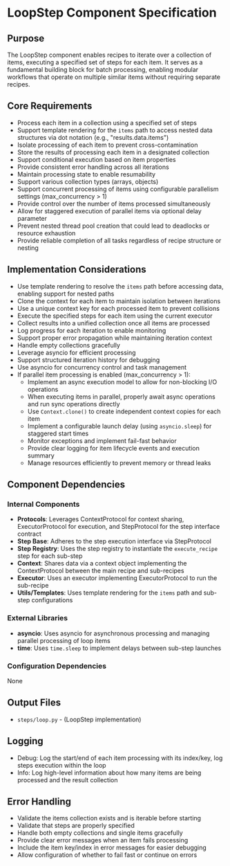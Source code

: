 # LoopStep Component Specification

## Purpose

The LoopStep component enables recipes to iterate over a collection of items, executing a specified set of steps for each item. It serves as a fundamental building block for batch processing, enabling modular workflows that operate on multiple similar items without requiring separate recipes.

## Core Requirements

- Process each item in a collection using a specified set of steps
- Support template rendering for the `items` path to access nested data structures via dot notation (e.g., "results.data.items")
- Isolate processing of each item to prevent cross-contamination
- Store the results of processing each item in a designated collection
- Support conditional execution based on item properties
- Provide consistent error handling across all iterations
- Maintain processing state to enable resumability
- Support various collection types (arrays, objects)
- Support concurrent processing of items using configurable parallelism settings (max_concurrency > 1)
- Provide control over the number of items processed simultaneously
- Allow for staggered execution of parallel items via optional delay parameter
- Prevent nested thread pool creation that could lead to deadlocks or resource exhaustion
- Provide reliable completion of all tasks regardless of recipe structure or nesting

## Implementation Considerations

- Use template rendering to resolve the `items` path before accessing data, enabling support for nested paths
- Clone the context for each item to maintain isolation between iterations
- Use a unique context key for each processed item to prevent collisions
- Execute the specified steps for each item using the current executor
- Collect results into a unified collection once all items are processed
- Log progress for each iteration to enable monitoring
- Support proper error propagation while maintaining iteration context
- Handle empty collections gracefully
- Leverage asyncio for efficient processing
- Support structured iteration history for debugging
- Use asyncio for concurrency control and task management
- If parallel item processing is enabled (max_concurrency > 1):
  - Implement an async execution model to allow for non-blocking I/O operations
  - When executing items in parallel, properly await async operations and run sync operations directly
  - Use `Context.clone()` to create independent context copies for each item
  - Implement a configurable launch delay (using `asyncio.sleep`) for staggered start times
  - Monitor exceptions and implement fail-fast behavior
  - Provide clear logging for item lifecycle events and execution summary
  - Manage resources efficiently to prevent memory or thread leaks

## Component Dependencies

### Internal Components

- **Protocols**: Leverages ContextProtocol for context sharing, ExecutorProtocol for execution, and StepProtocol for the step interface contract
- **Step Base**: Adheres to the step execution interface via StepProtocol
- **Step Registry**: Uses the step registry to instantiate the `execute_recipe` step for each sub-step
- **Context**: Shares data via a context object implementing the ContextProtocol between the main recipe and sub-recipes
- **Executor**: Uses an executor implementing ExecutorProtocol to run the sub-recipe
- **Utils/Templates**: Uses template rendering for the `items` path and sub-step configurations

### External Libraries

- **asyncio**: Uses asyncio for asynchronous processing and managing parallel processing of loop items
- **time**: Uses `time.sleep` to implement delays between sub-step launches

### Configuration Dependencies

None

## Output Files

- `steps/loop.py` - (LoopStep implementation)

## Logging

- Debug: Log the start/end of each item processing with its index/key, log steps execution within the loop
- Info: Log high-level information about how many items are being processed and the result collection

## Error Handling

- Validate the items collection exists and is iterable before starting
- Validate that steps are properly specified
- Handle both empty collections and single items gracefully
- Provide clear error messages when an item fails processing
- Include the item key/index in error messages for easier debugging
- Allow configuration of whether to fail fast or continue on errors
